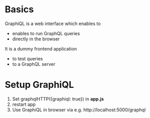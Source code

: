 # Basics

GraphiQL is a web interface which enables to

- enables to run GraphQL queries
- directly in the browser

It is a dummy frontend application

- to test queries
- to a GraphQL server

# Setup GraphiQL

1. Set graphqlHTTP({graphiql: true}) in **app.js**
2. restart app
3. Use GraphiQL in browser via e.g. http://localhost:5000/graphql

